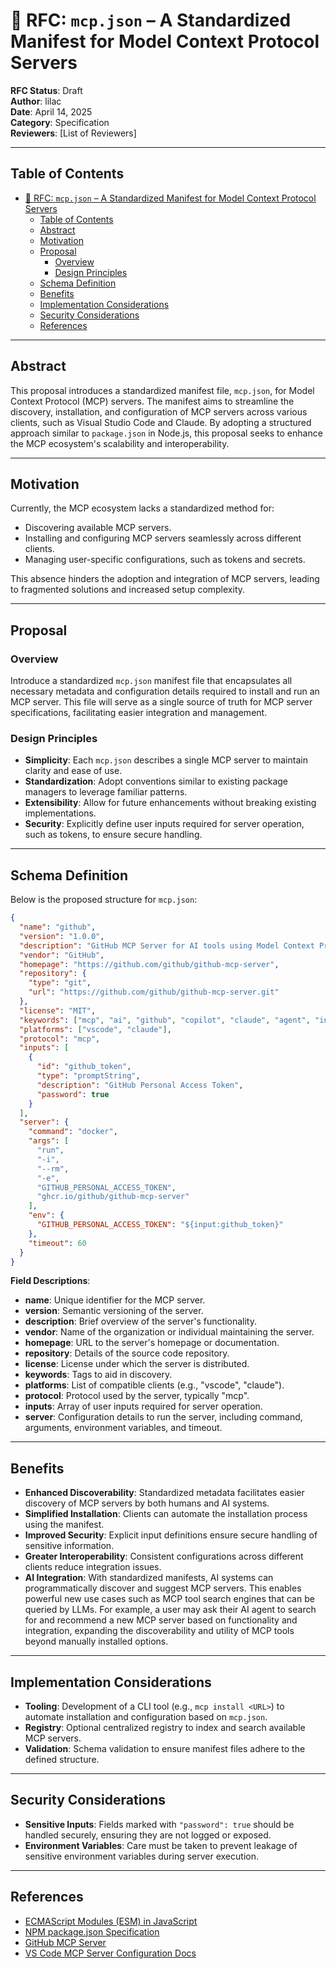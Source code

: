 # 📄 RFC: `mcp.json` – A Standardized Manifest for Model Context Protocol Servers

**RFC Status**: Draft\
**Author**: lilac\
**Date**: April 14, 2025\
**Category**: Specification\
**Reviewers**: [List of Reviewers]

---

## Table of Contents

- [📄 RFC: `mcp.json` – A Standardized Manifest for Model Context Protocol Servers](#-rfc-mcpjson--a-standardized-manifest-for-model-context-protocol-servers)
  - [Table of Contents](#table-of-contents)
  - [Abstract](#abstract)
  - [Motivation](#motivation)
  - [Proposal](#proposal)
    - [Overview](#overview)
    - [Design Principles](#design-principles)
  - [Schema Definition](#schema-definition)
  - [Benefits](#benefits)
  - [Implementation Considerations](#implementation-considerations)
  - [Security Considerations](#security-considerations)
  - [References](#references)

---

## Abstract

This proposal introduces a standardized manifest file, `mcp.json`, for Model Context Protocol (MCP) servers. The manifest aims to streamline the discovery, installation, and configuration of MCP servers across various clients, such as Visual Studio Code and Claude. By adopting a structured approach similar to `package.json` in Node.js, this proposal seeks to enhance the MCP ecosystem's scalability and interoperability.

---

## Motivation

Currently, the MCP ecosystem lacks a standardized method for:

- Discovering available MCP servers.
- Installing and configuring MCP servers seamlessly across different clients.
- Managing user-specific configurations, such as tokens and secrets.

This absence hinders the adoption and integration of MCP servers, leading to fragmented solutions and increased setup complexity.

---

## Proposal

### Overview

Introduce a standardized `mcp.json` manifest file that encapsulates all necessary metadata and configuration details required to install and run an MCP server. This file will serve as a single source of truth for MCP server specifications, facilitating easier integration and management.

### Design Principles

- **Simplicity**: Each `mcp.json` describes a single MCP server to maintain clarity and ease of use.
- **Standardization**: Adopt conventions similar to existing package managers to leverage familiar patterns.
- **Extensibility**: Allow for future enhancements without breaking existing implementations.
- **Security**: Explicitly define user inputs required for server operation, such as tokens, to ensure secure handling.

---

## Schema Definition

Below is the proposed structure for `mcp.json`:

```json
{
  "name": "github",
  "version": "1.0.0",
  "description": "GitHub MCP Server for AI tools using Model Context Protocol (MCP).",
  "vendor": "GitHub",
  "homepage": "https://github.com/github/github-mcp-server",
  "repository": {
    "type": "git",
    "url": "https://github.com/github/github-mcp-server.git"
  },
  "license": "MIT",
  "keywords": ["mcp", "ai", "github", "copilot", "claude", "agent", "integration"],
  "platforms": ["vscode", "claude"],
  "protocol": "mcp",
  "inputs": [
    {
      "id": "github_token",
      "type": "promptString",
      "description": "GitHub Personal Access Token",
      "password": true
    }
  ],
  "server": {
    "command": "docker",
    "args": [
      "run",
      "-i",
      "--rm",
      "-e",
      "GITHUB_PERSONAL_ACCESS_TOKEN",
      "ghcr.io/github/github-mcp-server"
    ],
    "env": {
      "GITHUB_PERSONAL_ACCESS_TOKEN": "${input:github_token}"
    },
    "timeout": 60
  }
}
```

**Field Descriptions**:

- **name**: Unique identifier for the MCP server.
- **version**: Semantic versioning of the server.
- **description**: Brief overview of the server's functionality.
- **vendor**: Name of the organization or individual maintaining the server.
- **homepage**: URL to the server's homepage or documentation.
- **repository**: Details of the source code repository.
- **license**: License under which the server is distributed.
- **keywords**: Tags to aid in discovery.
- **platforms**: List of compatible clients (e.g., "vscode", "claude").
- **protocol**: Protocol used by the server, typically "mcp".
- **inputs**: Array of user inputs required for server operation.
- **server**: Configuration details to run the server, including command, arguments, environment variables, and timeout.

---

## Benefits

- **Enhanced Discoverability**: Standardized metadata facilitates easier discovery of MCP servers by both humans and AI systems.
- **Simplified Installation**: Clients can automate the installation process using the manifest.
- **Improved Security**: Explicit input definitions ensure secure handling of sensitive information.
- **Greater Interoperability**: Consistent configurations across different clients reduce integration issues.
- **AI Integration**: With standardized manifests, AI systems can programmatically discover and suggest MCP servers. This enables powerful new use cases such as MCP tool search engines that can be queried by LLMs. For example, a user may ask their AI agent to search for and recommend a new MCP server based on functionality and integration, expanding the discoverability and utility of MCP tools beyond manually installed options.

---

## Implementation Considerations

- **Tooling**: Development of a CLI tool (e.g., `mcp install <URL>`) to automate installation and configuration based on `mcp.json`.
- **Registry**: Optional centralized registry to index and search available MCP servers.
- **Validation**: Schema validation to ensure manifest files adhere to the defined structure.

---

## Security Considerations

- **Sensitive Inputs**: Fields marked with `"password": true` should be handled securely, ensuring they are not logged or exposed.
- **Environment Variables**: Care must be taken to prevent leakage of sensitive environment variables during server execution.

---

## References

- [ECMAScript Modules (ESM) in JavaScript](https://developer.mozilla.org/en-US/docs/Web/JavaScript/Guide/Modules)
- [NPM package.json Specification](https://docs.npmjs.com/cli/v10/configuring-npm/package-json)
- [GitHub MCP Server](https://github.com/github/github-mcp-server)
- [VS Code MCP Server Configuration Docs](https://code.visualstudio.com/docs/copilot/chat/mcp-servers)

